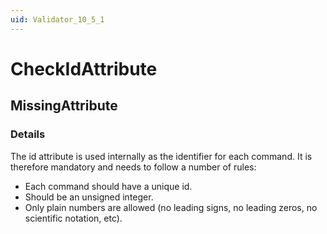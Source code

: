 ```yaml
---
uid: Validator_10_5_1
---
```


# CheckIdAttribute

## MissingAttribute

<!-- Description, Properties, ... sections are auto-generated. -->
<!-- REPLACE ME AUTO-GENERATION -->

### Details

The id attribute is used internally as the identifier for each command.
It is therefore mandatory and needs to follow a number of rules:
- Each command should have a unique id.
- Should be an unsigned integer.
- Only plain numbers are allowed (no leading signs, no leading zeros, no scientific notation, etc).

<!-- Uncomment to add example code -->
<!--### Example code-->
